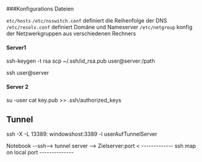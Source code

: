 ###Konfigurations Dateien

`etc/hosts`
`/etc/nsswitch.conf` definiert die Reihenfolge der DNS
`/etc/resolv.conf` definiert Domäne und Nameserver
`/etc/netgroup`		konfig der Netzwerkgruppen aus verschiedenen Rechners

#### Server1 
ssh-keygen -t rsa
scp ~/.ssh/id_rsa.pub user@server:/path

ssh user@server

#### Server 2
su -user 
cat key.pub >> .ssh/authorized_keys


## Tunnel
ssh -X -L 13389: windowshost:3389 -l userAufTunnelServer 


Notebook --ssh--> tunnel server --> Zielserver:port
< ------------- ssh map on local port --------------


